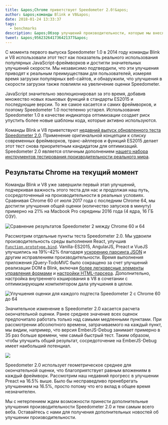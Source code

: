 ```yaml
---
title: &apos;Chrome приветствует Speedometer 2.0!&apos;
author: &apos;команды Blink и V8&apos;
date: 2018-01-24 13:33:37
tags:
  - benchmarks
description: &apos;Обзор улучшений производительности, которые мы внесли в Blink и V8 на основе Speedometer 2.0.&apos;
tweet: &apos;956232641736421377&apos;
---
```

С момента первого выпуска Speedometer 1.0 в 2014 году команды Blink и V8 использовали этот тест как показатель реального использования популярных JavaScript-фреймворков и достигли значительных улучшений скорости. Мы независимо подтвердили, что эти улучшения приводят к реальным преимуществам для пользователей, измеряя время загрузки популярных веб-сайтов, и обнаружили, что улучшения в скорости загрузки также повлияли на увеличение оценки Speedometer.

<!--truncate-->
JavaScript значительно эволюционировал за это время, добавив множество новых языковых функций в стандарты ES2015 и последующие версии. То же самое касается и самих фреймворков, и поэтому Speedometer 1.0 постепенно устарел. Использование Speedometer 1.0 в качестве индикатора оптимизации создает риск упустить более новые шаблоны кода, которые активно используются.

Команды Blink и V8 приветствуют [недавний выпуск обновленного теста Speedometer 2.0](https://webkit.org/blog/8063/speedometer-2-0-a-benchmark-for-modern-web-app-responsiveness/). Применение оригинальной концепции к списку современных фреймворков, транс-айллеров и функций ES2015 делает этот тест снова приоритетным кандидатом для оптимизаций. Speedometer 2.0 является отличным дополнением [нашего набора инструментов тестирования производительности реального мира](/blog/real-world-performance).

## Результаты Chrome на текущий момент

Команды Blink и V8 уже завершили первый этап улучшений, подчеркивая важность этого теста для нас и продолжая наш путь, сосредоточенный на производительности в реальных условиях. Сравнивая Chrome 60 от июля 2017 года с последним Chrome 64, мы достигли улучшения общей оценки (количество запусков в минуту) примерно на 21% на Macbook Pro середины 2016 года (4 ядра, 16 ГБ ОЗУ).

![Сравнение результатов Speedometer 2 между Chrome 60 и 64](/_img/speedometer-2/scores.png)

Рассмотрим отдельные пункты теста Speedometer 2.0. Мы удвоили производительность среды выполнения React, улучшив [`Function.prototype.bind`](https://chromium.googlesource.com/v8/v8/+/808dc8cff3f6530a627ade106cbd814d16a10a18). Vanilla-ES2015, AngularJS, Preact и VueJS улучшились на 19%–42% благодаря [ускорению парсинга JSON](https://chromium-review.googlesource.com/c/v8/v8/+/700494) и другим исправлениям производительности. Время выполнения приложения jQuery-TodoMVC было сокращено за счет улучшений реализации DOM в Blink, включая [более легковесные элементы управления формами](https://chromium.googlesource.com/chromium/src/+/f610be969095d0af8569924e7d7780b5a6a890cd) и [настройки HTML-парсера](https://chromium.googlesource.com/chromium/src/+/6dd09a38aaae9c15adf5aad966f761f180bf1cef). Дополнительно, настройка внутреннего кэширования в V8 в сочетании с оптимизирующим компилятором дала улучшения в целом.

![Улучшения оценки для каждого подтеста Speedometer 2 с Chrome 60 до 64](/_img/speedometer-2/improvements.png)

Значительное изменение в Speedometer 2.0 касается расчета окончательной оценки. Ранее среднее значение всех оценок предпочитало работать только над самыми медленными пунктами. При рассмотрении абсолютного времени, затрачиваемого на каждый пункт, мы видим, например, что версия EmberJS-Debug занимает примерно в 35 раз больше времени, чем самый быстрый тест. Таким образом, чтобы улучшить общий результат, сосредоточение на EmberJS-Debug имеет наибольший потенциал.

![](/_img/speedometer-2/time.png)

Speedometer 2.0 использует геометрическое среднее для окончательной оценки, что благоприятствует равным вложениям в каждый фреймворк. Рассмотрим наш недавний прогресс в улучшении Preact на 16.5% выше. Было бы несправедливо пренебрегать улучшением на 16.5%, просто потому что его вклад в общее время незначителен.

Мы с нетерпением ждем возможности принести дополнительные улучшения производительности Speedometer 2.0 и тем самым всего веба. Оставайтесь с нами для получения дополнительных новостей об улучшении производительности.
